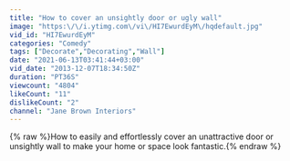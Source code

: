 ```yaml
---
title: "How to cover an unsightly door or ugly wall"
image: "https:\/\/i.ytimg.com\/vi\/HI7EwurdEyM\/hqdefault.jpg"
vid_id: "HI7EwurdEyM"
categories: "Comedy"
tags: ["Decorate","Decorating","Wall"]
date: "2021-06-13T03:41:44+03:00"
vid_date: "2013-12-07T18:34:50Z"
duration: "PT36S"
viewcount: "4804"
likeCount: "11"
dislikeCount: "2"
channel: "Jane Brown Interiors"
---
```

{% raw %}How to easily and effortlessly cover an unattractive door or unsightly wall to make your home or space look fantastic.{% endraw %}
